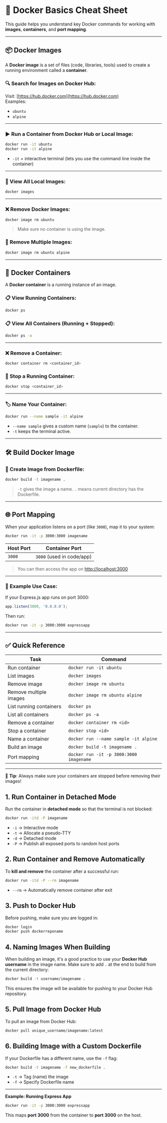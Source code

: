 
# 🐳 Docker Basics Cheat Sheet

This guide helps you understand key Docker commands for working with **images**, **containers**, and **port mapping**.

---

## 📦 Docker Images

A **Docker image** is a set of files (code, libraries, tools) used to create a running environment called a **container**.

### 🔍 Search for Images on Docker Hub:
Visit: [https://hub.docker.com](https://hub.docker.com)  
Examples:
- `ubuntu`
- `alpine`

---

### ▶️ Run a Container from Docker Hub or Local Image:
```bash
docker run -it ubuntu
docker run -it alpine
```
- `-it` = interactive terminal (lets you use the command line inside the container)

---

### 📄 View All Local Images:
```bash
docker images
```

---

### ❌ Remove Docker Images:
```bash
docker image rm ubuntu
```
> Make sure no container is using the image.

### 🧹 Remove Multiple Images:
```bash
docker image rm ubuntu alpine
```

---

## 🧱 Docker Containers

A **Docker container** is a running instance of an image.

### 📋 View Running Containers:
```bash
docker ps
```

### 📋 View All Containers (Running + Stopped):
```bash
docker ps -a
```

---

### ❌ Remove a Container:
```bash
docker container rm <container_id>
```

### 🛑 Stop a Running Container:
```bash
docker stop <container_id>
```

---

### 🏷️ Name Your Container:
```bash
docker run --name sample -it alpine
```
- `--name sample` gives a custom name (`sample`) to the container.
- `-t` keeps the terminal active.

---

## 🛠️ Build Docker Image

### 🔨 Create Image from Dockerfile:
```bash
docker build -t imagename .
```
> `-t` gives the image a name. `.` means current directory has the Dockerfile.

---

## 🌐 Port Mapping

When your application listens on a port (like `3000`), map it to your system:

```bash
docker run -it -p 3000:3000 imagename
```

| Host Port | Container Port |
|-----------|----------------|
| `3000`    | `3000` (used in code/app) |

> You can then access the app on [http://localhost:3000](http://localhost:3000)

---

### 📌 Example Use Case:
If your Express.js app runs on port 3000:

```js
app.listen(3000, '0.0.0.0');
```

Then run:
```bash
docker run -it -p 3000:3000 expressapp
```

---

## ✅ Quick Reference

| Task                        | Command                             |
|-----------------------------|--------------------------------------|
| Run container               | `docker run -it ubuntu`             |
| List images                 | `docker images`                     |
| Remove image                | `docker image rm ubuntu`            |
| Remove multiple images      | `docker image rm ubuntu alpine`     |
| List running containers     | `docker ps`                         |
| List all containers         | `docker ps -a`                      |
| Remove a container          | `docker container rm <id>`          |
| Stop a container            | `docker stop <id>`                  |
| Name a container            | `docker run --name sample -it alpine` |
| Build an image              | `docker build -t imagename .`       |
| Port mapping                | `docker run -it -p 3000:3000 imagename` |

---

📝 **Tip**: Always make sure your containers are stopped before removing their images!


## 1. Run Container in Detached Mode
Run the container in **detached mode** so that the terminal is not blocked:
```bash
docker run -itd -P imagename
```
- `-i` → Interactive mode  
- `-t` → Allocate a pseudo-TTY  
- `-d` → Detached mode  
- `-P` → Publish all exposed ports to random host ports  

## 2. Run Container and Remove Automatically
To **kill and remove** the container after a successful run:
```bash
docker run -itd -P --rm imagename
```
- `--rm` → Automatically remove container after exit

## 3. Push to Docker Hub
Before pushing, make sure you are logged in:
```bash
docker login
docker push dockerreponame
```

## 4. Naming Images When Building
When building an image, it's a good practice to use your **Docker Hub username** in the image name.
Make sure to add `.` at the end to build from the current directory:
```bash
docker build -t username/imagename .
```
This ensures the image will be available for pushing to your Docker Hub repository.

## 5. Pull Image from Docker Hub
To pull an image from Docker Hub:
```bash
docker pull unique_username/imagename:latest
```

## 6. Building Image with a Custom Dockerfile
If your Dockerfile has a different name, use the `-f` flag:
```bash
docker build -t imagename -f new_dockerfile .
```
- `-t` → Tag (name) the image  
- `-f` → Specify Dockerfile name

---
**Example: Running Express App**
```bash
docker run -it -p 3000:3000 expressapp
```
This maps **port 3000** from the container to **port 3000** on the host.


